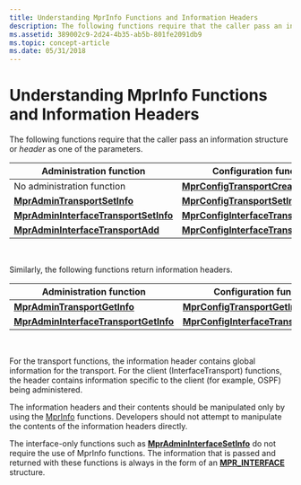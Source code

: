 ```yaml
---
title: Understanding MprInfo Functions and Information Headers
description: The following functions require that the caller pass an information structure or header as one of the parameters.
ms.assetid: 389002c9-2d24-4b35-ab5b-801fe2091db9
ms.topic: concept-article
ms.date: 05/31/2018
---
```


# Understanding MprInfo Functions and Information Headers

The following functions require that the caller pass an information structure or *header* as one of the parameters.



| Administration function                                                        | Configuration function                                                           |
|--------------------------------------------------------------------------------|----------------------------------------------------------------------------------|
| No administration function                                                     | [**MprConfigTransportCreate**](/windows/desktop/api/Mprapi/nf-mprapi-mprconfigtransportcreate)                     |
| [**MprAdminTransportSetInfo**](/windows/desktop/api/Mprapi/nf-mprapi-mpradmintransportsetinfo)                   | [**MprConfigTransportSetInfo**](/windows/desktop/api/Mprapi/nf-mprapi-mprconfigtransportsetinfo)                   |
| [**MprAdminInterfaceTransportSetInfo**](/windows/desktop/api/Mprapi/nf-mprapi-mpradmininterfacetransportsetinfo) | [**MprConfigInterfaceTransportSetInfo**](/windows/desktop/api/Mprapi/nf-mprapi-mprconfiginterfacetransportsetinfo) |
| [**MprAdminInterfaceTransportAdd**](/windows/desktop/api/Mprapi/nf-mprapi-mpradmininterfacetransportadd)         | [**MprConfigInterfaceTransportAdd**](/windows/desktop/api/Mprapi/nf-mprapi-mprconfiginterfacetransportadd)         |



 

Similarly, the following functions return information headers.



| Administration function                                                        | Configuration function                                                           |
|--------------------------------------------------------------------------------|----------------------------------------------------------------------------------|
| [**MprAdminTransportGetInfo**](/windows/desktop/api/Mprapi/nf-mprapi-mpradmintransportgetinfo)                   | [**MprConfigTransportGetInfo**](/windows/desktop/api/Mprapi/nf-mprapi-mprconfigtransportgetinfo)                   |
| [**MprAdminInterfaceTransportGetInfo**](/windows/desktop/api/Mprapi/nf-mprapi-mpradmininterfacetransportgetinfo) | [**MprConfigInterfaceTransportGetInfo**](/windows/desktop/api/Mprapi/nf-mprapi-mprconfiginterfacetransportgetinfo) |



 

For the transport functions, the information header contains global information for the transport. For the client (InterfaceTransport) functions, the header contains information specific to the client (for example, OSPF) being administered.

The information headers and their contents should be manipulated only by using the [MprInfo](router-information-functions.md) functions. Developers should not attempt to manipulate the contents of the information headers directly.

The interface-only functions such as [**MprAdminInterfaceSetInfo**](/windows/desktop/api/Mprapi/nf-mprapi-mpradmininterfacesetinfo) do not require the use of MprInfo functions. The information that is passed and returned with these functions is always in the form of an [**MPR\_INTERFACE**](/windows/desktop/api/Mprapi/ns-mprapi-mpr_interface_0) structure.

 

 




